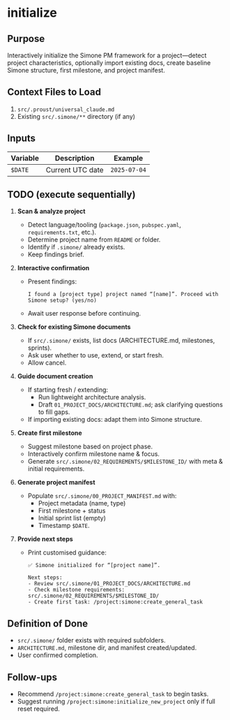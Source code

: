 # initialize

## Purpose
Interactively initialize the Simone PM framework for a project—detect project characteristics, optionally import existing docs, create baseline Simone structure, first milestone, and project manifest.

## Context Files to Load
1. `src/.proust/universal_claude.md`
2. Existing `src/.simone/**` directory (if any)

## Inputs
| Variable   | Description                                             | Example |
|------------|---------------------------------------------------------|---------|
| `$DATE`    | Current UTC date                                        | `2025-07-04` |

## TODO (execute sequentially)

1. **Scan & analyze project**  
   - Detect language/tooling (`package.json`, `pubspec.yaml`, `requirements.txt`, etc.).  
   - Determine project name from `README` or folder.  
   - Identify if `.simone/` already exists.  
   - Keep findings brief.

2. **Interactive confirmation**  
   - Present findings:  
     ```
     I found a [project type] project named “[name]”. Proceed with Simone setup? (yes/no)
     ```  
   - Await user response before continuing.

3. **Check for existing Simone documents**  
   - If `src/.simone/` exists, list docs (ARCHITECTURE.md, milestones, sprints).  
   - Ask user whether to use, extend, or start fresh.  
   - Allow cancel.

4. **Guide document creation**  
   - If starting fresh / extending:  
     - Run lightweight architecture analysis.  
     - Draft `01_PROJECT_DOCS/ARCHITECTURE.md`; ask clarifying questions to fill gaps.  
   - If importing existing docs: adapt them into Simone structure.  

5. **Create first milestone**  
   - Suggest milestone based on project phase.  
   - Interactively confirm milestone name & focus.  
   - Generate `src/.simone/02_REQUIREMENTS/$MILESTONE_ID/` with meta & initial requirements.

6. **Generate project manifest**  
   - Populate `src/.simone/00_PROJECT_MANIFEST.md` with:  
     - Project metadata (name, type)  
     - First milestone + status  
     - Initial sprint list (empty)  
     - Timestamp `$DATE`.

7. **Provide next steps**  
   - Print customised guidance:  
     ```
     ✅ Simone initialized for “[project name]”.

     Next steps:
     - Review src/.simone/01_PROJECT_DOCS/ARCHITECTURE.md
     - Check milestone requirements: src/.simone/02_REQUIREMENTS/$MILESTONE_ID/
     - Create first task: /project:simone:create_general_task
     ```

## Definition of Done
- `src/.simone/` folder exists with required subfolders.  
- `ARCHITECTURE.md`, milestone dir, and manifest created/updated.  
- User confirmed completion.

## Follow-ups
- Recommend `/project:simone:create_general_task` to begin tasks.  
- Suggest running `/project:simone:initialize_new_project` only if full reset required.